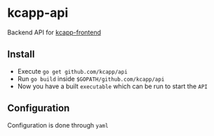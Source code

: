 # kcapp-api
Backend API for [kcapp-frontend](https://github.com/kcapp/frontend)

## Install
* Execute `go get github.com/kcapp/api`
* Run `go build` inside `$GOPATH/github.com/kcapp/api`
* Now you have a built `executable` which can be run to start the `API`

## Configuration
Configuration is done through `yaml`
